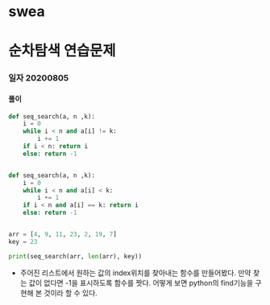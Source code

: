 # swea

# 순차탐색 연습문제

### 일자 20200805

#### 풀이

```python
def seq_search(a, n ,k):
    i = 0
    while i < n and a[i] != k:
        i += 1
    if i < n: return i
    else: return -1


def seq_search(a, n ,k):
    i = 0
    while i < n and a[i] < k:
        i += 1
    if i < n and a[i] == k: return i
    else: return -1


arr = [4, 9, 11, 23, 2, 19, 7]
key = 23

print(seq_search(arr, len(arr), key))
```



- 주어진 리스트에서 원하는 값의 index위치를 찾아내는 함수를 만들어봤다. 만약 찾는 값이 없다면 -1을 표시하도록 함수를 짯다. 어떻게 보면 python의 find기능을 구현해 본 것이라 할 수 있다.

  